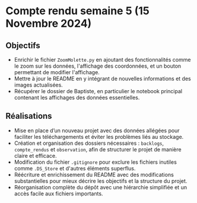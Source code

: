 # Compte rendu semaine 5 (15 Novembre 2024)

## Objectifs  

- Enrichir le fichier `ZoomMolette.py` en ajoutant des fonctionnalités comme le zoom sur les données, l'affichage des coordonnées, et un bouton permettant de modifier l'affichage.  
- Mettre à jour le README en y intégrant de nouvelles informations et des images actualisées.  
- Récupérer le dossier de Baptiste, en particulier le notebook principal contenant les affichages des données essentielles.  

## Réalisations  

- Mise en place d’un nouveau projet avec des données allégées pour faciliter les téléchargements et éviter les problèmes liés au stockage.  
- Création et organisation des dossiers nécessaires : `backlogs`, `compte_rendus` et `observation`, afin de structurer le projet de manière claire et efficace.  
- Modification du fichier `.gitignore` pour exclure les fichiers inutiles comme `.DS_Store` et d'autres éléments superflus.  
- Réécriture et enrichissement du README avec des modifications substantielles pour mieux décrire les objectifs et la structure du projet.  
- Réorganisation complète du dépôt avec une hiérarchie simplifiée et un accès facile aux fichiers importants.